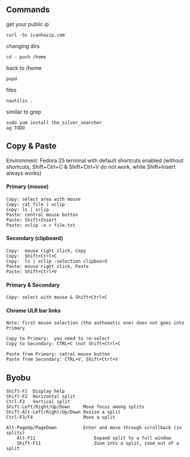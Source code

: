 ## Commands

get your public ip

`
curl -Ss icanhazip.com
`

changing dirs

`
cd -
push /home
`

back to /home

`
popd
`

files

`
nautilis .
`

similar to grep 

```
sudo yum install the_silver_searcher
ag TODO
```

## Copy & Paste 
Environment: Fedora 25 terminal with default shortcuts enabled
(without shortcuts, Shift+Ctrl+C & Shift+Ctrl+V do not work, while Shift+Insert always works)

#### Primary (mouse)

```
Copy: select area with mouse
Copy: cat file | xclip
Copy: ls | xclip
Paste: central mouse button
Paste: Shift+Insert
Paste: xclip -o > file.txt
```

#### Secondary (clipboard)

```
Copy:  mouse right click, Copy
Copy:  Shift+Ctrl+C
Copy:  ls | xclip -selection clipboard
Paste: mouse right click, Paste
Paste: Shift+Ctrl+V
```

#### Primary & Secondary

```
Copy: select with mouse & Shift+Ctrl+C
```

#### Chrome ULR bar links

```
Note: first mouse selection (the authomatic one) does not goes into Primary

Copy to Primary:  you need to re-select 
Copy to Secondary: CTRL+C (not Shift+Ctrl+C

Paste from Primary: cetral mouse button
Paste from Secondary: CTRL+V, Shift+Ctrl+V
```

## Byobu

```
Shift-F1  Display help
Shift-F2  Horizontal split
Ctrl-F2   Vertical split
Shift-Left/Right/Up/Down     Move focus among splits
Shift-Alt-Left/Right/Up/Down Resize a split
Ctrl-F3/F4                   Move a split

Alt-PageUp/PageDown          Enter and move through scrollback (in splits)
    Alt-F11                      Expand split to a full window
    Shift-F11                    Zoom into a split, zoom out of a split
    

```
